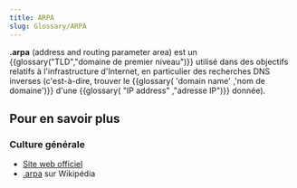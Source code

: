```yaml
---
title: ARPA
slug: Glossary/ARPA
---
```


**.arpa** (address and routing parameter area) est un {{glossary("TLD","domaine de premier niveau")}} utilisé dans des objectifs relatifs à l'infrastructure d'Internet, en particulier des recherches DNS inverses (c'est-à-dire, trouver le {{glossary( 'domain name' ,'nom de domaine')}} d'une {{glossary( "IP address" ,"adresse IP")}} donnée).

## Pour en savoir plus

### Culture générale

- [Site web officiel](http://www.iana.org/domains/arpa)
- [.arpa](https://fr.wikipedia.org/wiki/.arpa) sur Wikipédia
